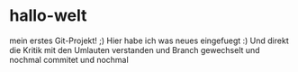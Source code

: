 # hallo-welt
mein erstes Git-Projekt! ;)
Hier habe ich was neues eingefuegt :)
Und direkt die Kritik mit den Umlauten verstanden und Branch gewechselt und nochmal commitet und nochmal
